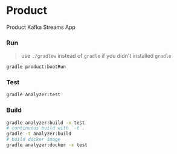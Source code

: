 Product
========
Product Kafka Streams App
 

### Run
> use `./gradlew` instead of `gradle` if you didn't installed `gradle`
```bash
gradle product:bootRun
```
### Test
```bash
gradle analyzer:test
```
### Build
```bash
gradle analyzer:build -x test 
# continuous build with `-t`. 
gradle -t analyzer:build
# build docker image
gradle analyzer:docker -x test 
```
 
